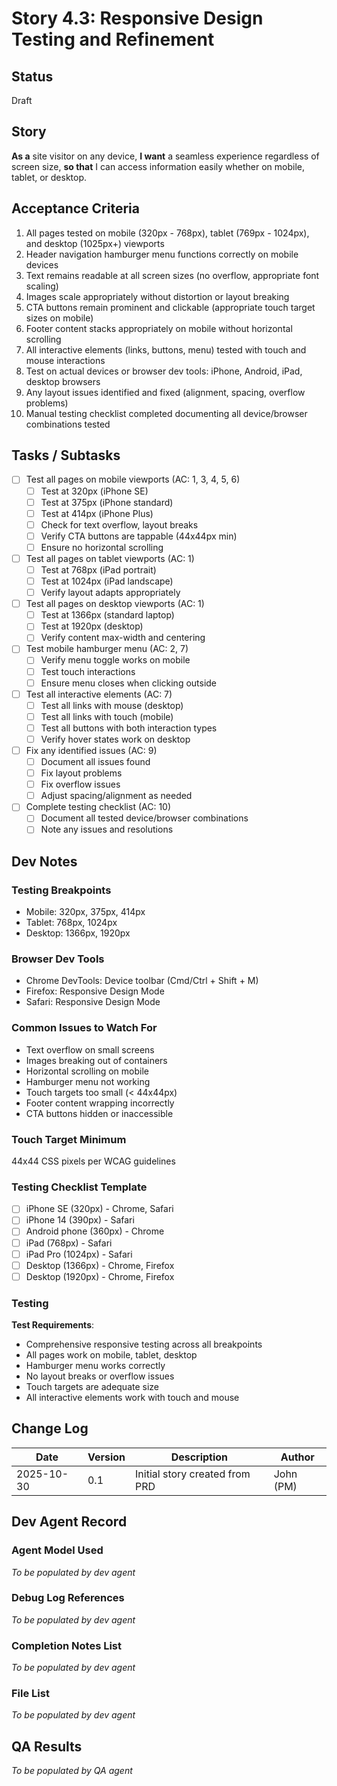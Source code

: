 # Story 4.3: Responsive Design Testing and Refinement

## Status
Draft

## Story

**As a** site visitor on any device,
**I want** a seamless experience regardless of screen size,
**so that** I can access information easily whether on mobile, tablet, or desktop.

## Acceptance Criteria

1. All pages tested on mobile (320px - 768px), tablet (769px - 1024px), and desktop (1025px+) viewports
2. Header navigation hamburger menu functions correctly on mobile devices
3. Text remains readable at all screen sizes (no overflow, appropriate font scaling)
4. Images scale appropriately without distortion or layout breaking
5. CTA buttons remain prominent and clickable (appropriate touch target sizes on mobile)
6. Footer content stacks appropriately on mobile without horizontal scrolling
7. All interactive elements (links, buttons, menu) tested with touch and mouse interactions
8. Test on actual devices or browser dev tools: iPhone, Android, iPad, desktop browsers
9. Any layout issues identified and fixed (alignment, spacing, overflow problems)
10. Manual testing checklist completed documenting all device/browser combinations tested

## Tasks / Subtasks

- [ ] Test all pages on mobile viewports (AC: 1, 3, 4, 5, 6)
  - [ ] Test at 320px (iPhone SE)
  - [ ] Test at 375px (iPhone standard)
  - [ ] Test at 414px (iPhone Plus)
  - [ ] Check for text overflow, layout breaks
  - [ ] Verify CTA buttons are tappable (44x44px min)
  - [ ] Ensure no horizontal scrolling
- [ ] Test all pages on tablet viewports (AC: 1)
  - [ ] Test at 768px (iPad portrait)
  - [ ] Test at 1024px (iPad landscape)
  - [ ] Verify layout adapts appropriately
- [ ] Test all pages on desktop viewports (AC: 1)
  - [ ] Test at 1366px (standard laptop)
  - [ ] Test at 1920px (desktop)
  - [ ] Verify content max-width and centering
- [ ] Test mobile hamburger menu (AC: 2, 7)
  - [ ] Verify menu toggle works on mobile
  - [ ] Test touch interactions
  - [ ] Ensure menu closes when clicking outside
- [ ] Test all interactive elements (AC: 7)
  - [ ] Test all links with mouse (desktop)
  - [ ] Test all links with touch (mobile)
  - [ ] Test all buttons with both interaction types
  - [ ] Verify hover states work on desktop
- [ ] Fix any identified issues (AC: 9)
  - [ ] Document all issues found
  - [ ] Fix layout problems
  - [ ] Fix overflow issues
  - [ ] Adjust spacing/alignment as needed
- [ ] Complete testing checklist (AC: 10)
  - [ ] Document all tested device/browser combinations
  - [ ] Note any issues and resolutions

## Dev Notes

### Testing Breakpoints
- Mobile: 320px, 375px, 414px
- Tablet: 768px, 1024px
- Desktop: 1366px, 1920px

### Browser Dev Tools
- Chrome DevTools: Device toolbar (Cmd/Ctrl + Shift + M)
- Firefox: Responsive Design Mode
- Safari: Responsive Design Mode

### Common Issues to Watch For
- Text overflow on small screens
- Images breaking out of containers
- Horizontal scrolling on mobile
- Hamburger menu not working
- Touch targets too small (< 44x44px)
- Footer content wrapping incorrectly
- CTA buttons hidden or inaccessible

### Touch Target Minimum
44x44 CSS pixels per WCAG guidelines

### Testing Checklist Template
- [ ] iPhone SE (320px) - Chrome, Safari
- [ ] iPhone 14 (390px) - Safari
- [ ] Android phone (360px) - Chrome
- [ ] iPad (768px) - Safari
- [ ] iPad Pro (1024px) - Safari
- [ ] Desktop (1366px) - Chrome, Firefox
- [ ] Desktop (1920px) - Chrome, Firefox

### Testing

**Test Requirements**:
- Comprehensive responsive testing across all breakpoints
- All pages work on mobile, tablet, desktop
- Hamburger menu works correctly
- No layout breaks or overflow issues
- Touch targets are adequate size
- All interactive elements work with touch and mouse

## Change Log

| Date | Version | Description | Author |
|------|---------|-------------|--------|
| 2025-10-30 | 0.1 | Initial story created from PRD | John (PM) |

## Dev Agent Record

### Agent Model Used
_To be populated by dev agent_

### Debug Log References
_To be populated by dev agent_

### Completion Notes List
_To be populated by dev agent_

### File List
_To be populated by dev agent_

## QA Results
_To be populated by QA agent_
